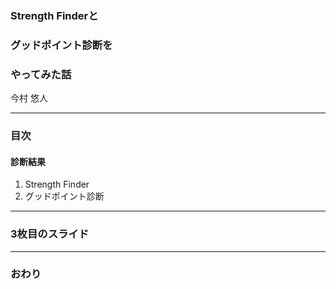 ### Strength Finderと
### グッドポイント診断を
### やってみた話

今村 悠人

---
### 目次
#### 診断結果
1. Strength Finder
2. グッドポイント診断


---


### 3枚目のスライド


---


### おわり
